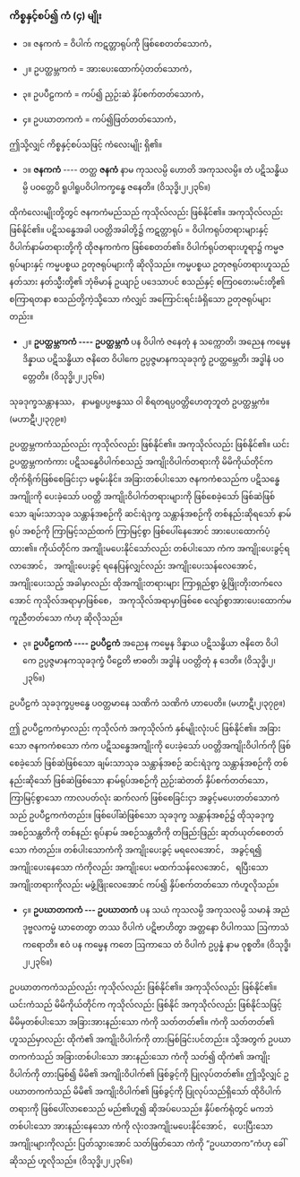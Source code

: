 ### ကိစ္စနှင့်စပ်၍ ကံ (၄) မျိုး

- ၁။ ဇနကကံ = ဝိပါက် ကဋတ္တာရုပ်ကို ဖြစ်စေတတ်သောကံ，

- ၂။ ဥပတ္ထမ္ဘကကံ = အားပေးထောက်ပံ့တတ်သောကံ，

- ၃။ ဥပပီဠကကံ = ကပ်၍ ညှဉ်းဆဲ နှိပ်စက်တတ်သောကံ，

- ၄။ ဥပဃာတကကံ = ကပ်၍ဖြတ်တတ်သောကံ，

ဤသို့လျှင် ကိစ္စနှင့်စပ်သဖြင့် ကံလေးမျိုး ရှိ၏။

- ၁။ **ဇနကကံ** ---- တတ္ထ **ဇနကံ** နာမ ကုသလမ္ပိ ဟောတိ အကုသလမ္ပိ။ တံ ပဋိသန္ဓိယမ္ပိ ပဝတ္တေပိ ရူပါရူပဝိပါကက္ခန္ဓေ ဇနေတိ။ (ဝိသုဒ္ဓိ၊၂၊၂၃၆။)

ထိုကံလေးမျိုးတို့တွင် ဇနကကံမည်သည် ကုသိုလ်လည်း ဖြစ်နိုင်၏။ 
အကုသိုလ်လည်း ဖြစ်နိုင်၏။ 
ပဋိသန္ဓေအခါ ပဝတ္တိအခါတို့၌ ကဋတ္တာရုပ် = ဝိပါကရုပ်တရားများနှင့် ဝိပါက်နာမ်တရားတို့ကို ထိုဇနကကံက ဖြစ်စေတတ်၏။ 
ဝိပါက်ရုပ်တရားဟူရာ၌ ကမ္မဇရုပ်များနှင့် ကမ္မပစ္စယ ဥတုဇရုပ်များကို ဆိုလိုသည်။ 
ကမ္မပစ္စယ ဥတုဇရုပ်တရားဟူသည် နတ်သား နတ်သ္မီးတို့၏ ဘုံဗိမာန် ဥယျာဉ် ပဒေသာပင် စသည်နှင့် စကြဝတေးမင်းတို့၏ စကြာရတနာ စသည်တို့ကဲ့သို့သော ကံလျှင် အကြောင်းရင်းခံရှိသော ဥတုဇရုပ်များတည်း။

- ၂။ **ဥပတ္ထမ္ဘကကံ ---- ဥပတ္ထမ္ဘကံ** ပန ဝိပါကံ ဇနေတုံ န သက္ကောတိ၊ အညေန ကမ္မေန ဒိန္နာယ ပဋိသန္ဓိယာ ဇနိတေ ဝိပါကေ ဥပ္ပဇ္ဇမာနကသုခဒုက္ခံ ဥပတ္ထမ္ဘေတိ၊ အဒ္ဓါနံ ပဝတ္တေတိ။ (ဝိသုဒ္ဓိ၊၂၊၂၃၆။)

သုခဒုက္ခသန္တာနဿ， နာမရူပပ္ပဗန္ဓဿ ဝါ စိရတရပ္ပဝတ္တိဟေတုဘူတံ ဥပတ္ထမ္ဘကံ။ (မဟာဋီ၊၂၊၃၇၉။)

ဥပတ္ထမ္ဘကကံသည်လည်း ကုသိုလ်လည်း ဖြစ်နိုင်၏။ 
အကုသိုလ်လည်း ဖြစ်နိုင်၏။ 
ယင်း ဥပတ္ထမ္ဘကကံကား ပဋိသန္ဓေဝိပါက်စသည့် အကျိုးဝိပါက်တရားကို မိမိကိုယ်တိုင်က တိုက်ရိုက်ဖြစ်စေခြင်းငှာ မစွမ်းနိုင်။ 
အခြားတစ်ပါးသော ဇနကကံစသည်က ပဋိသန္ဓေအကျိုးကို ပေးခဲ့သော် ပဝတ္တိ အကျိုးဝိပါက်တရားများကို ဖြစ်စေခဲ့သော် ဖြစ်ဆဲဖြစ်သော ချမ်းသာသုခ သန္တာန်အစဉ်ကို ဆင်းရဲဒုက္ခ သန္တာန်အစဉ်ကို တစ်နည်းဆိုရသော် နာမ်ရုပ် အစဉ်ကို ကြာမြင့်သည်ထက် ကြာမြင့်စွာ ဖြစ်ပေါ်နေအောင် အားပေးထောက်ပံ့ထား၏။ 
ကိုယ်တိုင်က အကျိုးမပေးနိုင်သော်လည်း တစ်ပါးသော ကံက အကျိုးပေးခွင့်ရလာအောင်， အကျိုးပေးခွင့် ရနေပြန်လျှင်လည်း အကျိုးပေးသန်လေအောင်， အကျိုးပေးသည့် အခါမှာလည်း ထိုအကျိုးတရားများ ကြာရှည်စွာ ဖွံ့ဖြိုးတိုးတက်လေအောင် ကုသိုလ်အရာမှာဖြစ်စေ， အကုသိုလ်အရာမှာဖြစ်စေ လျော်စွာအားပေးထောက်မ ကူညီတတ်သော ကံဟု ဆိုလိုသည်။

- ၃။ **ဥပပီဠကကံ ---- ဥပပီဠကံ** အညေန ကမ္မေန ဒိန္နာယ ပဋိသန္ဓိယာ ဇနိတေ ဝိပါကေ ဥပ္ပဇ္ဇမာနကသုခဒုက္ခံ ပီဠေတိ ဗာဓတိ၊ အဒ္ဓါနံ ပဝတ္တိတုံ န ဒေတိ။ (ဝိသုဒ္ဓိ၊၂၊၂၃၆။)

ဥပပီဠကံ သုခဒုက္ခပ္ပဗန္ဓေ ပဝတ္တမာနေ သဏိကံ သဏိကံ ဟာပေတိ။ (မဟာဋီ၊၂၊၃၇၉။)

ဤ ဥပပီဠကကံမှာလည်း ကုသိုလ်ကံ အကုသိုလ်ကံ နှစ်မျိုးလုံးပင် ဖြစ်နိုင်၏။ 
အခြားသော ဇနကကံစသော ကံက ပဋိသန္ဓေအကျိုးကို ပေးခဲ့သော် ပဝတ္တိအကျိုးဝိပါက်ကို ဖြစ်စေခဲ့သော် ဖြစ်ဆဲဖြစ်သော ချမ်းသာသုခ သန္တာန်အစဉ် ဆင်းရဲဒုက္ခ သန္တာန်အစဉ်ကို တစ်နည်းဆိုသော် ဖြစ်ဆဲဖြစ်သော နာမ်ရုပ်အစဉ်ကို ညှဉ်းဆဲတတ် နှိပ်စက်တတ်သော， ကြာမြင့်စွာသော ကာလပတ်လုံး ဆက်လက် ဖြစ်စေခြင်းငှာ အခွင့်မပေးတတ်သောကံသည် ဥပပီဠကကံတည်း။ 
ဖြစ်ပေါ်ဆဲဖြစ်သော သုခဒုက္ခ သန္တာန်အစဉ်၌ ထိုသုခဒုက္ခ အစဉ်သန္တတိကို တစ်နည်း ရုပ်နာမ် အစဉ်သန္တတိကို တဖြည်းဖြည်း ဆုတ်ယုတ်စေတတ်သော ကံတည်း။ 
တစ်ပါးသောကံကို အကျိုးပေးခွင့် မရလေအောင်， အခွင့်ရ၍ အကျိုးပေးနေသော ကံကိုလည်း အကျိုးပေး မထက်သန်လေအောင်， ရပြီးသော အကျိုးတရားကိုလည်း မဖွံ့ဖြိုးလေအောင် ကပ်၍ နှိပ်စက်တတ်သော ကံဟူလိုသည်။

- ၄။ **ဥပဃာတကကံ --- ဥပဃာတကံ** ပန သယံ ကုသလမ္ပိ အကုသလမ္ပိ သမာနံ အညံ ဒုဗ္ဗလကမ္မံ ဃာတေတွာ တဿ ဝိပါကံ ပဋိဗာဟိတွာ အတ္တနော ဝိပါကဿ ဩကာသံ ကရောတိ။ ဧဝံ ပန ကမ္မေန ကတေ ဩကာသေ တံ ဝိပါကံ ဥပ္ပန္နံ နာမ ဝုစ္စတိ။ (ဝိသုဒ္ဓိ၊၂၊၂၃၆။)

ဥပဃာတကကံသည်လည်း ကုသိုလ်လည်း ဖြစ်နိုင်၏။ 
အကုသိုလ်လည်း ဖြစ်နိုင်၏။ 
ယင်းကံသည် မိမိကိုယ်တိုင်က ကုသိုလ်လည်း ဖြစ်နိုင် အကုသိုလ်လည်း ဖြစ်နိုင်သဖြင့် မိမိမှတစ်ပါးသော အခြားအားနည်းသော ကံကို သတ်တတ်၏။ 
ကံကို သတ်တတ်၏ ဟူသည်မှာလည်း ထိုကံ၏ အကျိုးဝိပါက်ကို တားမြစ်ခြင်းပင်တည်း။ 
သို့အတွက် ဥပဃာတကကံသည် အခြားတစ်ပါးသော အားနည်းသော ကံကို သတ်၍ ထိုကံ၏ အကျိုးဝိပါက်ကို တားမြစ်၍ မိမိ၏ အကျိုးဝိပါက်၏ ဖြစ်ခွင့်ကို ပြုလုပ်တတ်၏။ 
ဤသို့လျှင် ဥပဃာတကကံသည် မိမိ၏ အကျိုးဝိပါက်၏ ဖြစ်ခွင့်ကို ပြုလုပ်သည်ရှိသော် ထိုဝိပါက်တရားကို ဖြစ်ပေါ်လာစေသည် မည်၏ဟူ၍ ဆိုအပ်ပေသည်။ 
နှိပ်စက်ရုံတွင် မကဘဲ တစ်ပါးသော အားနည်းနေသော ကံကို လုံးဝအကျိုးမပေးနိုင်အောင်， ပေးပြီးသော အကျိုးများကိုလည်း ပြတ်သွားအောင် သတ်ဖြတ်သော ကံကို “ဥပဃာတက”ကံဟု ခေါ်ဆိုသည် ဟူလိုသည်။
(ဝိသုဒ္ဓိ၊၂၊၂၃၆။)
